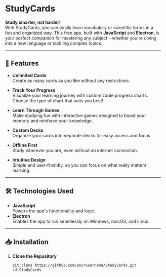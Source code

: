 # StudyCards

**Study smarter, not harder!**  
With StudyCards, you can easily learn vocabulary or scientific terms in a fun and organized way. This free app, built with **JavaScript** and **Electron**, is your perfect companion for mastering any subject – whether you're diving into a new language or tackling complex topics.

---

## 🚀 Features

- **Unlimited Cards**  
  Create as many cards as you like without any restrictions.

- **Track Your Progress**  
  Visualize your learning journey with customizable progress charts. Choose the type of chart that suits you best!

- **Learn Through Games**  
  Make studying fun with interactive games designed to boost your memory and reinforce your knowledge.

- **Custom Decks**  
  Organize your cards into separate decks for easy access and focus.

- **Offline First**  
  Study wherever you are, even without an internet connection.

- **Intuitive Design**  
  Simple and user-friendly, so you can focus on what really matters: learning.

---

## 🛠️ Technologies Used

- **JavaScript**  
  Powers the app's functionality and logic.  
- **Electron**  
  Enables the app to run seamlessly on Windows, macOS, and Linux.

---

## 📥 Installation

1. **Clone the Repository**  
   ```bash
   git clone https://github.com/yourusername/StudyCards.git
   cd StudyCards
